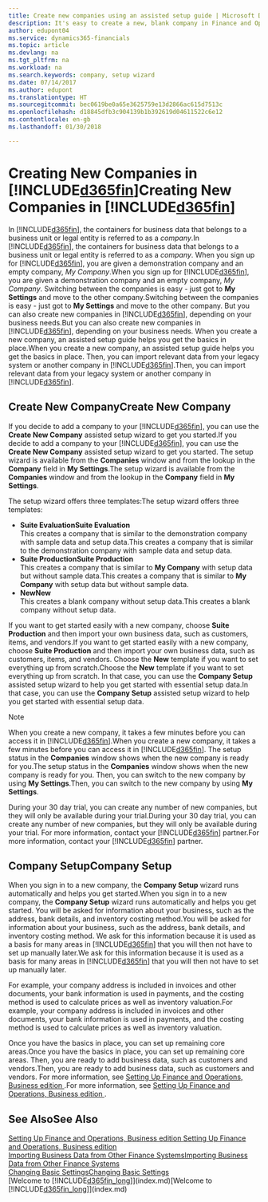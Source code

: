 ```yaml
---
title: Create new companies using an assisted setup guide | Microsoft Docs
description: It's easy to create a new, blank company in Finance and Operations, Business edition. An assisted setup guide helps you through the steps, and you can import your existing business data.
author: edupont04
ms.service: dynamics365-financials
ms.topic: article
ms.devlang: na
ms.tgt_pltfrm: na
ms.workload: na
ms.search.keywords: company, setup wizard
ms.date: 07/14/2017
ms.author: edupont
ms.translationtype: HT
ms.sourcegitcommit: bec0619be0a65e3625759e13d2866ac615d7513c
ms.openlocfilehash: d18845dfb3c904139b1b392619d04611522c6e12
ms.contentlocale: en-gb
ms.lasthandoff: 01/30/2018

---
```

# <a name="creating-new-companies-in-included365finincludesd365finmdmd"></a><span data-ttu-id="62087-104">Creating New Companies in [!INCLUDE[d365fin](includes/d365fin_md.md)]</span><span class="sxs-lookup"><span data-stu-id="62087-104">Creating New Companies in [!INCLUDE[d365fin](includes/d365fin_md.md)]</span></span>
<span data-ttu-id="62087-105">In [!INCLUDE[d365fin](includes/d365fin_md.md)], the containers for business data that belongs to a business unit or legal entity is referred to as a *company*.</span><span class="sxs-lookup"><span data-stu-id="62087-105">In [!INCLUDE[d365fin](includes/d365fin_md.md)], the containers for business data that belongs to a business unit or legal entity is referred to as a *company*.</span></span> <span data-ttu-id="62087-106">When you sign up for [!INCLUDE[d365fin](includes/d365fin_md.md)], you are given a demonstration company and an empty company, *My Company*.</span><span class="sxs-lookup"><span data-stu-id="62087-106">When you sign up for [!INCLUDE[d365fin](includes/d365fin_md.md)], you are given a demonstration company and an empty company, *My Company*.</span></span> <span data-ttu-id="62087-107">Switching between the companies is easy - just got to **My Settings** and move to the other company.</span><span class="sxs-lookup"><span data-stu-id="62087-107">Switching between the companies is easy - just got to **My Settings** and move to the other company.</span></span> <span data-ttu-id="62087-108">But you can also create new companies in [!INCLUDE[d365fin](includes/d365fin_md.md)], depending on your business needs.</span><span class="sxs-lookup"><span data-stu-id="62087-108">But you can also create new companies in [!INCLUDE[d365fin](includes/d365fin_md.md)], depending on your business needs.</span></span> <span data-ttu-id="62087-109">When you create a new company, an assisted setup guide helps you get the basics in place.</span><span class="sxs-lookup"><span data-stu-id="62087-109">When you create a new company, an assisted setup guide helps you get the basics in place.</span></span> <span data-ttu-id="62087-110">Then, you can import relevant data from your legacy system or another company in [!INCLUDE[d365fin](includes/d365fin_md.md)].</span><span class="sxs-lookup"><span data-stu-id="62087-110">Then, you can import relevant data from your legacy system or another company in [!INCLUDE[d365fin](includes/d365fin_md.md)].</span></span>  

## <a name="create-new-company"></a><span data-ttu-id="62087-111">Create New Company</span><span class="sxs-lookup"><span data-stu-id="62087-111">Create New Company</span></span>
<span data-ttu-id="62087-112">If you decide to add a company to your [!INCLUDE[d365fin](includes/d365fin_md.md)], you can use the **Create New Company** assisted setup wizard to get you started.</span><span class="sxs-lookup"><span data-stu-id="62087-112">If you decide to add a company to your [!INCLUDE[d365fin](includes/d365fin_md.md)], you can use the **Create New Company** assisted setup wizard to get you started.</span></span> <span data-ttu-id="62087-113">The setup wizard is available from the **Companies** window and from the lookup in the **Company** field in **My Settings**.</span><span class="sxs-lookup"><span data-stu-id="62087-113">The setup wizard is available from the **Companies** window and from the lookup in the **Company** field in **My Settings**.</span></span>  

<span data-ttu-id="62087-114">The setup wizard offers three templates:</span><span class="sxs-lookup"><span data-stu-id="62087-114">The setup wizard offers three templates:</span></span>

-   <span data-ttu-id="62087-115">**Suite Evaluation**</span><span class="sxs-lookup"><span data-stu-id="62087-115">**Suite Evaluation**</span></span>  
    <span data-ttu-id="62087-116">This creates a company that is similar to the demonstration company with sample data and setup data.</span><span class="sxs-lookup"><span data-stu-id="62087-116">This creates a company that is similar to the demonstration company with sample data and setup data.</span></span>  
-   <span data-ttu-id="62087-117">**Suite Production**</span><span class="sxs-lookup"><span data-stu-id="62087-117">**Suite Production**</span></span>  
    <span data-ttu-id="62087-118">This creates a company that is similar to **My Company** with setup data but without sample data.</span><span class="sxs-lookup"><span data-stu-id="62087-118">This creates a company that is similar to **My Company** with setup data but without sample data.</span></span>  
-   <span data-ttu-id="62087-119">**New**</span><span class="sxs-lookup"><span data-stu-id="62087-119">**New**</span></span>  
    <span data-ttu-id="62087-120">This creates a blank company without setup data.</span><span class="sxs-lookup"><span data-stu-id="62087-120">This creates a blank company without setup data.</span></span>  

<span data-ttu-id="62087-121">If you want to get started easily with a new company, choose **Suite Production** and then import your own business data, such as customers, items, and vendors.</span><span class="sxs-lookup"><span data-stu-id="62087-121">If you want to get started easily with a new company, choose **Suite Production** and then import your own business data, such as customers, items, and vendors.</span></span> <span data-ttu-id="62087-122">Choose the **New** template if you want to set everything up from scratch.</span><span class="sxs-lookup"><span data-stu-id="62087-122">Choose the **New** template if you want to set everything up from scratch.</span></span> <span data-ttu-id="62087-123">In that case, you can use the **Company Setup** assisted setup wizard to help you get started with essential setup data.</span><span class="sxs-lookup"><span data-stu-id="62087-123">In that case, you can use the **Company Setup** assisted setup wizard to help you get started with essential setup data.</span></span>  

> [!NOTE]  
>   <span data-ttu-id="62087-124">When you create a new company, it takes a few minutes before you can access it in [!INCLUDE[d365fin](includes/d365fin_md.md)].</span><span class="sxs-lookup"><span data-stu-id="62087-124">When you create a new company, it takes a few minutes before you can access it in [!INCLUDE[d365fin](includes/d365fin_md.md)].</span></span> <span data-ttu-id="62087-125">The setup status in the **Companies** window shows when the new company is ready for you.</span><span class="sxs-lookup"><span data-stu-id="62087-125">The setup status in the **Companies** window shows when the new company is ready for you.</span></span> <span data-ttu-id="62087-126">Then, you can switch to the new company by using **My Settings**.</span><span class="sxs-lookup"><span data-stu-id="62087-126">Then, you can switch to the new company by using **My Settings**.</span></span>  

<span data-ttu-id="62087-127">During your 30 day trial, you can create any number of new companies, but they will only be available during your trial.</span><span class="sxs-lookup"><span data-stu-id="62087-127">During your 30 day trial, you can create any number of new companies, but they will only be available during your trial.</span></span> <span data-ttu-id="62087-128">For more information, contact your [!INCLUDE[d365fin](includes/d365fin_md.md)] partner.</span><span class="sxs-lookup"><span data-stu-id="62087-128">For more information, contact your [!INCLUDE[d365fin](includes/d365fin_md.md)] partner.</span></span>  

## <a name="company-setup"></a><span data-ttu-id="62087-129">Company Setup</span><span class="sxs-lookup"><span data-stu-id="62087-129">Company Setup</span></span>
<span data-ttu-id="62087-130">When you sign in to a new company, the **Company Setup** wizard runs automatically and helps you get started.</span><span class="sxs-lookup"><span data-stu-id="62087-130">When you sign in to a new company, the **Company Setup** wizard runs automatically and helps you get started.</span></span> <span data-ttu-id="62087-131">You will be asked for information about your business, such as the address, bank details, and inventory costing method.</span><span class="sxs-lookup"><span data-stu-id="62087-131">You will be asked for information about your business, such as the address, bank details, and inventory costing method.</span></span> <span data-ttu-id="62087-132">We ask for this information because it is used as a basis for many areas in [!INCLUDE[d365fin](includes/d365fin_md.md)] that you will then not have to set up manually later.</span><span class="sxs-lookup"><span data-stu-id="62087-132">We ask for this information because it is used as a basis for many areas in [!INCLUDE[d365fin](includes/d365fin_md.md)] that you will then not have to set up manually later.</span></span>  

<span data-ttu-id="62087-133">For example, your company address is included in invoices and other documents, your bank information is used in payments, and the costing method is used to calculate prices as well as inventory valuation.</span><span class="sxs-lookup"><span data-stu-id="62087-133">For example, your company address is included in invoices and other documents, your bank information is used in payments, and the costing method is used to calculate prices as well as inventory valuation.</span></span>  

<span data-ttu-id="62087-134">Once you have the basics in place, you can set up remaining core areas.</span><span class="sxs-lookup"><span data-stu-id="62087-134">Once you have the basics in place, you can set up remaining core areas.</span></span> <span data-ttu-id="62087-135">Then, you are ready to add business data, such as customers and vendors.</span><span class="sxs-lookup"><span data-stu-id="62087-135">Then, you are ready to add business data, such as customers and vendors.</span></span> <span data-ttu-id="62087-136">For more information, see [Setting Up Finance and Operations, Business edition ](setup.md).</span><span class="sxs-lookup"><span data-stu-id="62087-136">For more information, see [Setting Up Finance and Operations, Business edition ](setup.md).</span></span>  

## <a name="see-also"></a><span data-ttu-id="62087-137">See Also</span><span class="sxs-lookup"><span data-stu-id="62087-137">See Also</span></span>
[<span data-ttu-id="62087-138">Setting Up Finance and Operations, Business edition </span><span class="sxs-lookup"><span data-stu-id="62087-138">Setting Up Finance and Operations, Business edition </span></span>](setup.md)  
[<span data-ttu-id="62087-139">Importing Business Data from Other Finance Systems</span><span class="sxs-lookup"><span data-stu-id="62087-139">Importing Business Data from Other Finance Systems</span></span>](upload-data.md)  
[<span data-ttu-id="62087-140">Changing Basic Settings</span><span class="sxs-lookup"><span data-stu-id="62087-140">Changing Basic Settings</span></span>](ui-change-basic-settings.md)  
<span data-ttu-id="62087-141">[Welcome to [!INCLUDE[d365fin_long](includes/d365fin_long_md.md)]](index.md)</span><span class="sxs-lookup"><span data-stu-id="62087-141">[Welcome to [!INCLUDE[d365fin_long](includes/d365fin_long_md.md)]](index.md)</span></span>  

